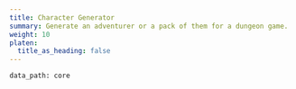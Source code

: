 ```yaml
---
title: Character Generator
summary: Generate an adventurer or a pack of them for a dungeon game.
weight: 10
platen:
  title_as_heading: false
---
```


```adg_chargen
data_path: core
```
